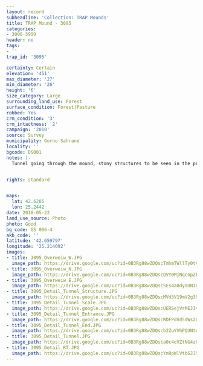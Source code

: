 ```yaml
---
layout: record
subheadline: 'Collection: TRAP Mounds'
title: TRAP Mound - 3095
categories:
- 3000-3999
header: no
tags:
- ''
trap_id: '3095'

certainty: Certain
elevation: '451'
max_diameter: '27'
min_diameter: '26'
height: '6'
size_category: Large
surrounding_land_use: Forest
surface_condition: Forest|Pasture
robbed: Yes
crm_condition: '3'
crm_intactness: '2'
campaign: '2010'
source: Survey
municipality: Gorno Sahrane
locality: ''
bgcode: DS001
notes: |-
  Tunnel going through the mound, stony structures to be seen in the profile.


rights: standard


maps:
  lat: 42.6285
  lon: 25.2442
date: 2018-05-22
land_use_source: Photo
photo: Good
bg_code: GS 006-4
akb_code: ''
latitude: '42.659797'
longitude: '25.214092'
images:
- title: 3095_Overweiw_W.JPG
  image_path: https://drive.google.com/uc?id=0B3Rg88wZDQscTmhmTWllTy0tV1U
- title: 3095_Overweiw_N.JPG
  image_path: https://drive.google.com/uc?id=0B3Rg88wZDQscQVY0MjNqcGpZb2M
- title: 3095_Overweiw_E.JPG
  image_path: https://drive.google.com/uc?id=0B3Rg88wZDQscSEs4a0dyaUNIU3c
- title: 3095_Detail_Tunnel_Structure.JPG
  image_path: https://drive.google.com/uc?id=0B3Rg88wZDQscMVd3V19mV2g3QlU
- title: 3095_Detail_Tunnel_Scale.JPG
  image_path: https://drive.google.com/uc?id=0B3Rg88wZDQscUERSejVrMEJ3VlE
- title: 3095_Detail_Tunnel_Entrance.JPG
  image_path: https://drive.google.com/uc?id=0B3Rg88wZDQscRDFPdVd5dWs2U2s
- title: 3095_Detail_Tunnel_End.JPG
  image_path: https://drive.google.com/uc?id=0B3Rg88wZDQscb2ZuYVhPQUNteDg
- title: 3095_Detail_Tunnel.JPG
  image_path: https://drive.google.com/uc?id=0B3Rg88wZDQsca0c4eVZtNG4zQnc
- title: 3095_Detail_RT.JPG
  image_path: https://drive.google.com/uc?id=0B3Rg88wZDQscYm9pWlVtbGJJS1k
---
```

